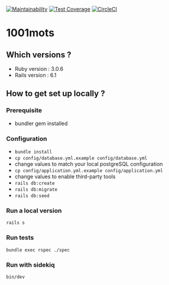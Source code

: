 [![Maintainability](https://api.codeclimate.com/v1/badges/366f7968ef64ea677c66/maintainability)](https://codeclimate.com/github/milleetunmots/app/maintainability)
[![Test Coverage](https://api.codeclimate.com/v1/badges/366f7968ef64ea677c66/test_coverage)](https://codeclimate.com/github/milleetunmots/app/test_coverage)
[![CircleCI](https://circleci.com/gh/milleetunmots/app/tree/develop.svg?style=svg)](https://circleci.com/gh/milleetunmots/app/tree/develop)

# 1001mots
## Which versions ?
* Ruby version : 3.0.6
* Rails version : 6.1
## How to get set up locally ?
### Prerequisite
* bundler gem installed
### Configuration
* ```bundle install```
* ```cp config/database.yml.example config/database.yml```
* change values to match your local postgreSQL configuration
* ```cp config/application.yml.example config/application.yml```
* change values to enable third-party tools
* ```rails db:create```
* ```rails db:migrate```
* ```rails db:seed```
### Run a local version
```rails s```
### Run tests
```bundle exec rspec ./spec```
### Run with sidekiq
```bin/dev```
